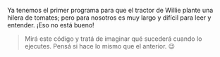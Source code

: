 Ya tenemos el primer programa para que el tractor de Willie plante una hilera de tomates; pero para nosotros es muy largo y difícil para leer y entender. ¡Eso no está bueno!

> Mirá este código y tratá de imaginar qué sucederá cuando lo ejecutes. Pensá si hace lo mismo que el anterior. :wink: